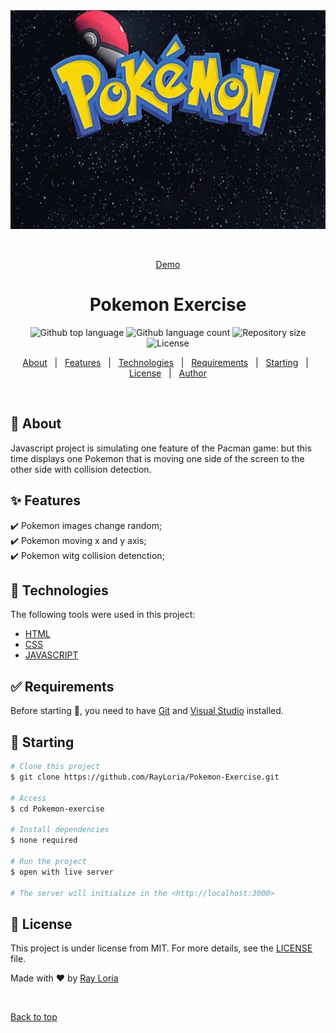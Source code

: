 <div align="center" id="top"> 
  <img src="./img/pokemon-logo.gif" width="700" height="350" alt="PacMen Exercise" />

&#xa0;

<a href="https://rayloria.github.io/Pokemon-Exercise/">Demo</a>

</div>

<h1 align="center">Pokemon Exercise</h1>

<p align="center">
  <img alt="Github top language" src="https://img.shields.io/github/languages/top/RayLoria/Pokemon-Exercise?color=56BEB8">

  <img alt="Github language count" src="https://img.shields.io/github/languages/count/RayLoria/Pokemon-Exercise?color=56BEB8">

  <img alt="Repository size" src="https://img.shields.io/github/repo-size/RayLoria/Pokemon-Exercise?color=56BEB8">

  <img alt="License" src="https://img.shields.io/github/license/RayLoria/Pokemon-Exercise?color=56BEB8">

  <!-- <img alt="Github issues" src="https://img.shields.io/github/issues/{{YOUR_GITHUB_USERNAME}}/pacmen-exercise?color=56BEB8" /> -->

  <!-- <img alt="Github forks" src="https://img.shields.io/github/forks/{{YOUR_GITHUB_USERNAME}}/pacmen-exercise?color=56BEB8" /> -->

  <!-- <img alt="Github stars" src="https://img.shields.io/github/stars/{{YOUR_GITHUB_USERNAME}}/pacmen-exercise?color=56BEB8" /> -->
</p>

<!-- Status -->

<!-- <h4 align="center">
	🚧  PacMen Exercise 🚀 Under construction...  🚧
</h4>

<hr> -->

<p align="center">
  <a href="#dart-about">About</a> &#xa0; | &#xa0; 
  <a href="#sparkles-features">Features</a> &#xa0; | &#xa0;
  <a href="#rocket-technologies">Technologies</a> &#xa0; | &#xa0;
  <a href="#white_check_mark-requirements">Requirements</a> &#xa0; | &#xa0;
  <a href="#checkered_flag-starting">Starting</a> &#xa0; | &#xa0;
  <a href="#memo-license">License</a> &#xa0; | &#xa0;
  <a href="https://github.com/RayLoria/" target="_blank">Author</a>
</p>

<br>

## :dart: About

Javascript project is simulating one feature of the Pacman game: but this time displays one Pokemon that is moving one side of the screen to the other side with collision detection.

## :sparkles: Features

:heavy_check_mark: Pokemon images change random;\
:heavy_check_mark: Pokemon moving x and y axis;\
:heavy_check_mark: Pokemon witg collision detenction;

## :rocket: Technologies

The following tools were used in this project:

- [HTML](https://www.w3schools.com/html/)
- [CSS](https://www.w3schools.com/css/)
- [JAVASCRIPT](https://www.w3schools.com/js/)

## :white_check_mark: Requirements

Before starting :checkered_flag:, you need to have [Git](https://git-scm.com) and [Visual Studio](https://code.visualstudio.com/) installed.

## :checkered_flag: Starting

```bash
# Clone this project
$ git clone https://github.com/RayLoria/Pokemon-Exercise.git

# Access
$ cd Pokemon-exercise

# Install dependencies
$ none required

# Run the project
$ open with live server

# The server will initialize in the <http://localhost:3000>
```

## :memo: License

This project is under license from MIT. For more details, see the [LICENSE](LICENSE.md) file.

Made with :heart: by <a href="https://github.com/RayLoria/" target="_blank">Ray Loria</a>

&#xa0;

<a href="#top">Back to top</a>
